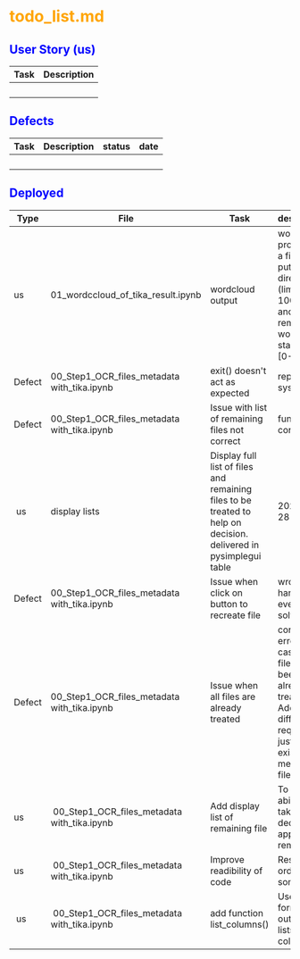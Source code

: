 # <span style="color:orange">todo_list.md</span>

## <span style="color:blue">User Story (us)</span>
| Task | Description |
| --- | --- |
|  |  |




## <span style="color:blue">Defects</span>
| Task | Description | status | date |
| --- | --- | --- | --- |
|  |  |  |  |


## <span style="color:blue">Deployed</span>

| Type | File | Task | description | Date |
| --- | --- | --- | --- | --- |
| us | 01_wordccloud_of_tika_result.ipynb | wordcloud output | workloud provided as a fil in putput directory.<br> (limited to 100 words and removed all words starting by [0-9]) [] | 2023-06-29 |
| Defect | 00_Step1_OCR_files_metadata with_tika.ipynb | exit() doesn't act as expected | replaced by sys.exit() | 2023-06-29 |
| Defect | 00_Step1_OCR_files_metadata with_tika.ipynb | Issue with list of remaining files not correct | function corrected | 2023-06-29 |
| us | display lists | Display full list of files and remaining files to be treated to help on decision.<br> delivered in pysimplegui table  | 2023-06-28 |
| Defect | 00_Step1_OCR_files_metadata with_tika.ipynb | Issue when click on button to recreate file | wrong text handled in event solved | 2023-06-28 |
| Defect | 00_Step1_OCR_files_metadata with_tika.ipynb | Issue when all files are already treated | correct error in case of all files have been already treated.<br>Add a different request to just remove existing metadata file | 2023-06-28 |
| us | 00_Step1_OCR_files_metadata with_tika.ipynb | Add display list of remaining file | To give ability to take decision of append or remove | 2023-06-28 |
| us | 00_Step1_OCR_files_metadata with_tika.ipynb | Improve readibility of code | Restructure order of some code | 2023-06-28 |
| us | 00_Step1_OCR_files_metadata with_tika.ipynb | add function list_columns() | Used to format print output of lists in columns  | 2023-06-28 |


